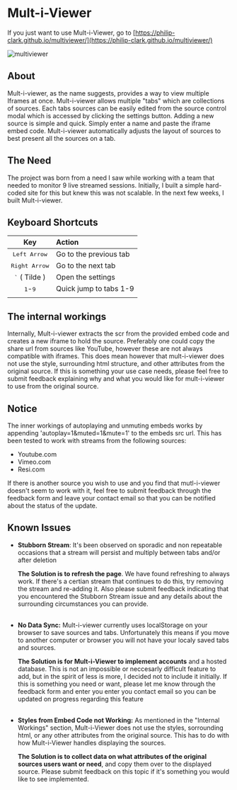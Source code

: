 

# Mult-i-Viewer

If you just want to use Mult-i-Viewer, go to [https://philip-clark.github.io/multiviewer/](https://philip-clark.github.io/multiviewer/)


![multiviewer](https://github.com/Philip-Clark/multiviewer/assets/56705400/1e4bb1ea-680a-4a5e-8f0f-c02b54ee9840)

## About

Mult-i-viewer, as the name suggests, provides a way to view multiple Iframes at once.
Mult-i-viewer allows multiple "tabs" which are collections of sources. Each tabs sources can be easily edited from the source control modal which is accessed by clicking the settings button. Adding a new source is simple and quick. Simply enter a name and paste the iframe embed code. Mult-i-viewer automatically adjusts the layout of sources to best present all the sources on a tab.

## The Need

The project was born from a need I saw while working with a team that needed to monitor 9 live streamed sessions. Initially, I built a simple hard-coded site for this but knew this was not scalable. In the next few weeks, I built Mult-i-viewer.

## Keyboard Shortcuts

|     Key     | Action                 |
| :---------: | :--------------------- |
| <kbd>Left Arrow</kbd>  | Go to the previous tab |
| <kbd>Right Arrow</kbd> | Go to the next tab     |
| <kbd>`</kbd> ( Tilde ) | Open the settings      |
|     <kbd>1</kbd>-<kbd>9</kbd>     | Quick jump to tabs 1-9 |
|             |                        |

## The internal workings

Internally, Mult-i-viewer extracts the scr from the provided embed code and creates a new iframe to hold the source. Preferably one could copy the share url from sources like YouTube, however these are not always compatible with iframes. This does mean however that mult-i-viewer does not use the style, surrounding html structure, and other attributes from the original source. If this is something your use case needs, please feel free to submit feedback explaining why and what you would like for mult-i-viewer to use from the original source.

## Notice

The inner workings of autoplaying and unmuting embeds works by appending 'autoplay=1&muted=1&mute=1' to the embeds src url. This has been tested to work with streams from the following sources:

- Youtube.com
- Vimeo.com
- Resi.com

If there is another source you wish to use and you find that mutl-i-viewer doesn't seem to work with it, feel free to submit feedback through the feedback form and leave your contact email so that you can be notified about the status of the update.

## Known Issues

- **Stubborn Stream**: It's been observed on sporadic and non repeatable occasions that a stream will persist and multiply between tabs and/or after deletion

  **The Solution is to refresh the page**. We have found refreshing to always work. If there's a certian stream that continues to do this, try removing the stream and re-adding it. Also please submit feedback indicating that you encountered the Stubborn Stream issue and any details about the surrounding circumstances you can provide.
  <br></br>

- **No Data Sync:** Mult-i-viewer currently uses localStorage on your browser to save sources and tabs. Unfortunately this means if you move to another computer or browser you will not have your localy saved tabs and sources.

  **The Solution is for Mult-i-Viewer to implement accounts** and a hosted database. This is not an impossible or neccesarly difficult feature to add, but in the spirit of less is more, I decided not to include it initially. If this is something you need or want, please let me know through the feedback form and enter you enter you contact email so you can be updated on progress regarding this feature
  <br></br>

- **Styles from Embed Code not Working:** As mentioned in the "Internal Workings" section, Mult-i-Viewer does not use the styles, sorrounding html, or any other attributes from the original source. This has to do with how Mult-i-Viewer handles displaying the sources.

  **The Solution is to collect data on what attributes of the original sources users want or need**, and copy them over to the displayed source. Please submit feedback on this topic if it's something you would like to see implemented.
  <br></br>
